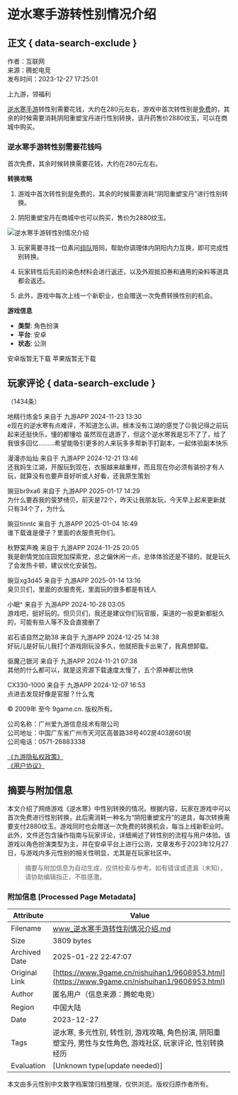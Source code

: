 # 逆水寒手游转性别情况介绍

## 正文 { data-search-exclude }


作者：互联网  
来源：腾蛇电竞  
发布时间：2023-12-27 17:25:01  

上九游，领福利

[逆水寒手游](https://www.9game.cn/nishuihan1/)转性别需要花钱，大约在280元左右，游戏中首次转性别是[免费](https://www.9game.cn/xiazai/1182657/)的，其余的时候需要消耗阴阳重塑宝丹进行性别转换，该丹药售价2880纹玉，可以在商城中购买。

### 逆水寒手游转性别需要花钱吗

首次免费，其余时候转换需要花钱，大约在280元左右。

**转换攻略**

1. 游戏中首次转性别是免费的，其余的时候需要消耗“阴阳重塑宝丹”进行性别转换。

2. 阴阳重塑宝丹在商城中也可以购买，售价为2880纹玉。

![逆水寒手游转性别情况介绍](https://media.9game.cn/gamebase/ieu-gdc-pre-process/images/20231227/14/30/399484a586410035e6cdf69fcb117230.jpg)

3. 玩家需要寻找一位素问[组队](https://www.9game.cn/topic/zuduishouyou/)陪同，帮助你调理体内阴阳内力互换，即可完成性别转换。

4. 玩家转性后先前的染色材料会进行返还，以及外观抵扣券和通用的染料等道具都会返还。

5. 此外，游戏中每次上线一个新职业，也会赠送一次免费转换性别的机会。

**游戏信息**  
- **类型**: 角色扮演  
- **平台**: 安卓  
- **状态**: 公测  

安卓版暂无下载 苹果版暂无下载  

## 玩家评论 { data-search-exclude }

（1434条）

地精行炼金5  来自于 九游APP 2024-11-23 13:30  
e现在的逆水寒有点难评，不知道怎么讲。根本没有江湖的感觉了☹️我记得之前玩起来还挺快乐，懂的都懂哈 虽然现在退游了，但这个逆水寒我是忘不了了，给了我很多回忆………希望能吸引更多的人来玩多多帮新手打副本，一起体验副本快乐  

漫漫亦灿灿  来自于 九游APP 2024-12-21 13:46  
还我妈生江湖，开服玩到现在，衣服越来越重样，而且现在你必须有装扮才有人玩，就算没有也要声音好听或人好看，还我原生策划  

豌豆br9xa6  来自于 九游APP 2025-01-17 14:29  
为什么要吞我的萤梦绮贝，前天是72个，昨天让我朋友玩，今天早上起来更新就只有34个了，为什么  

豌豆tinntc  来自于 九游APP 2025-01-04 16:49  
谁下载谁是傻子？里面的衣服贵死你们。  

秋野棠声晚  来自于 九游APP 2024-11-25 20:05  
我是剧情党加庄园党加探索党，总之偏休闲一点，总体体验还是不错的，就是玩久了会发热卡顿，建议优化安装包。  

豌豆xg3d45  来自于 九游APP 2025-01-14 13:16  
臭贝贝们，里面的衣服贵死，里面玩的很多都是有钱人  

小眠^  来自于 九游APP 2024-10-28 03:05  
游戏吧，挺好玩的。但贝贝们，我还是建议你们玩官服，渠道的一般更新都挺久的，可能有些人等不及会直接删了  

岩石语自然之助38  来自于 九游APP 2024-12-25 14:38  
好玩儿是好玩儿我打个游戏刚玩没多久，他就把我卡出来了，我真想卸载。  

驱魔己银河  来自于 九游APP 2024-11-21 07:38  
其他的什么都可以，就是这资源下载速度太慢了，五个原神都比他快  

CX330–1000  来自于 九游APP 2024-12-07 16:53  
点进去发现好像是官服？什么鬼  

© 2009年 至今 9game.cn. 版权所有。  

公司名称：广州爱九游信息技术有限公司  
公司地址：中国广东省广州市天河区高普路38号402房403房601房  
公司电话：0571-26883338  
  
[《九游隐私权政策》](https://www.9game.cn/tpl/pc/app/private.html)  
[《用户协议》](https://www.9game.cn/tpl/pc/app/legalnotice.html)  

<!-- tcd_original_link https://www.9game.cn/nishuihan1/9606953.html -->


## 摘要与附加信息

<!-- tcd_abstract -->
本文介绍了网络游戏《逆水寒》中性别转换的情况。根据内容，玩家在游戏中可以首次免费进行性别转换，此后需消耗一种名为“阴阳重塑宝丹”的道具，每次转换需要支付2880纹玉。游戏同时也会赠送一次免费的转换机会，每当上线新职业时。此外，文件还包含操作指南与玩家评论，详细阐述了转性别的流程与用户体验。该游戏以角色扮演类型为主，并在安卓平台上进行公测，文章发布于2023年12月27日，与游戏内多元性别的相关性明显，尤其是在玩家社区中。
<!-- tcd_abstract_end -->

> 摘要与附加信息为自动生成，仅供检索与参考。如有错误或遗漏（未知），请协助编辑指正，不胜感激。

### 附加信息 [Processed Page Metadata]

| Attribute       | Value                                  |
|-----------------|----------------------------------------|
| Filename        | www_逆水寒手游转性别情况介绍.md                             |
| Size            | 3809 bytes                           |
| Archived Date   | 2025-01-22 22:47:07                             |
| Original Link   | [https://www.9game.cn/nishuihan1/9606953.html](https://www.9game.cn/nishuihan1/9606953.html)                       |
| Author          | 匿名用户（信息来源：腾蛇电竞）                               |
| Region          | 中国大陆                               |
| Date            | 2023-12-27                                 |
| Tags            | 逆水寒, 多元性别, 转性别, 游戏攻略, 角色扮演, 阴阳重塑宝丹, 男性与女性角色, 游戏社区, 玩家评论, 性别转换经历                                 |
| Evaluation            | [Unknown type(update needed)]                                 |
<!-- tcd_table_end -->

本文由多元性别中文数字档案馆归档整理，仅供浏览。版权归原作者所有。
